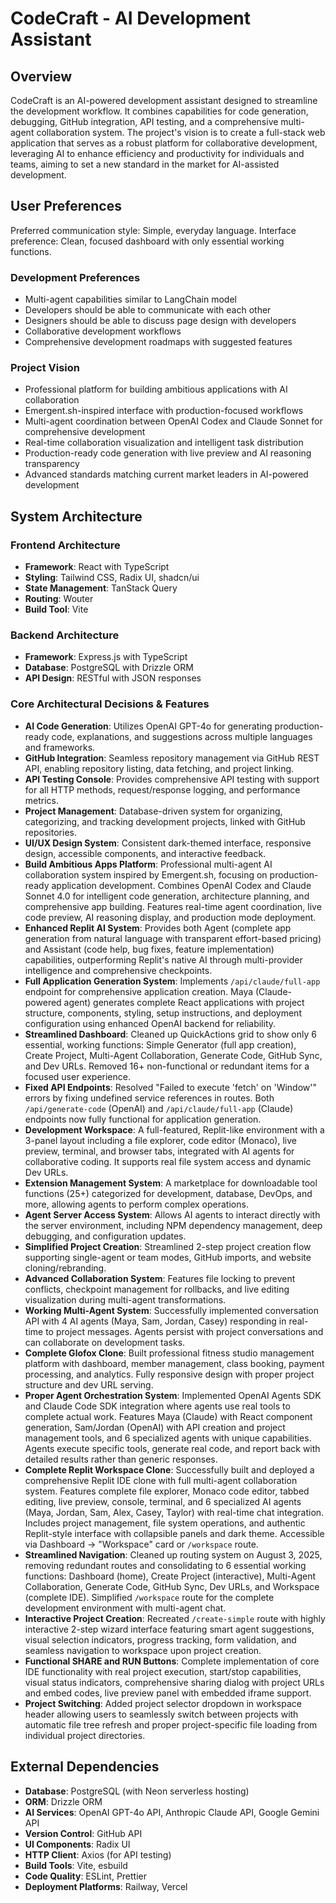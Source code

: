 # CodeCraft - AI Development Assistant

## Overview
CodeCraft is an AI-powered development assistant designed to streamline the development workflow. It combines capabilities for code generation, debugging, GitHub integration, API testing, and a comprehensive multi-agent collaboration system. The project's vision is to create a full-stack web application that serves as a robust platform for collaborative development, leveraging AI to enhance efficiency and productivity for individuals and teams, aiming to set a new standard in the market for AI-assisted development.

## User Preferences
Preferred communication style: Simple, everyday language.
Interface preference: Clean, focused dashboard with only essential working functions.

### Development Preferences
- Multi-agent capabilities similar to LangChain model
- Developers should be able to communicate with each other
- Designers should be able to discuss page design with developers
- Collaborative development workflows
- Comprehensive development roadmaps with suggested features

### Project Vision
- Professional platform for building ambitious applications with AI collaboration
- Emergent.sh-inspired interface with production-focused workflows
- Multi-agent coordination between OpenAI Codex and Claude Sonnet for comprehensive development
- Real-time collaboration visualization and intelligent task distribution
- Production-ready code generation with live preview and AI reasoning transparency
- Advanced standards matching current market leaders in AI-powered development

## System Architecture

### Frontend Architecture
- **Framework**: React with TypeScript
- **Styling**: Tailwind CSS, Radix UI, shadcn/ui
- **State Management**: TanStack Query
- **Routing**: Wouter
- **Build Tool**: Vite

### Backend Architecture
- **Framework**: Express.js with TypeScript
- **Database**: PostgreSQL with Drizzle ORM
- **API Design**: RESTful with JSON responses

### Core Architectural Decisions & Features
- **AI Code Generation**: Utilizes OpenAI GPT-4o for generating production-ready code, explanations, and suggestions across multiple languages and frameworks.
- **GitHub Integration**: Seamless repository management via GitHub REST API, enabling repository listing, data fetching, and project linking.
- **API Testing Console**: Provides comprehensive API testing with support for all HTTP methods, request/response logging, and performance metrics.
- **Project Management**: Database-driven system for organizing, categorizing, and tracking development projects, linked with GitHub repositories.
- **UI/UX Design System**: Consistent dark-themed interface, responsive design, accessible components, and interactive feedback.
- **Build Ambitious Apps Platform**: Professional multi-agent AI collaboration system inspired by Emergent.sh, focusing on production-ready application development. Combines OpenAI Codex and Claude Sonnet 4.0 for intelligent code generation, architecture planning, and comprehensive app building. Features real-time agent coordination, live code preview, AI reasoning display, and production mode deployment.
- **Enhanced Replit AI System**: Provides both Agent (complete app generation from natural language with transparent effort-based pricing) and Assistant (code help, bug fixes, feature implementation) capabilities, outperforming Replit's native AI through multi-provider intelligence and comprehensive checkpoints.
- **Full Application Generation System**: Implements `/api/claude/full-app` endpoint for comprehensive application creation. Maya (Claude-powered agent) generates complete React applications with project structure, components, styling, setup instructions, and deployment configuration using enhanced OpenAI backend for reliability.
- **Streamlined Dashboard**: Cleaned up QuickActions grid to show only 6 essential, working functions: Simple Generator (full app creation), Create Project, Multi-Agent Collaboration, Generate Code, GitHub Sync, and Dev URLs. Removed 16+ non-functional or redundant items for a focused user experience.
- **Fixed API Endpoints**: Resolved "Failed to execute 'fetch' on 'Window'" errors by fixing undefined service references in routes. Both `/api/generate-code` (OpenAI) and `/api/claude/full-app` (Claude) endpoints now fully functional for application generation.
- **Development Workspace**: A full-featured, Replit-like environment with a 3-panel layout including a file explorer, code editor (Monaco), live preview, terminal, and browser tabs, integrated with AI agents for collaborative coding. It supports real file system access and dynamic Dev URLs.
- **Extension Management System**: A marketplace for downloadable tool functions (25+) categorized for development, database, DevOps, and more, allowing agents to perform complex operations.
- **Agent Server Access System**: Allows AI agents to interact directly with the server environment, including NPM dependency management, deep debugging, and configuration updates.
- **Simplified Project Creation**: Streamlined 2-step project creation flow supporting single-agent or team modes, GitHub imports, and website cloning/rebranding.
- **Advanced Collaboration System**: Features file locking to prevent conflicts, checkpoint management for rollbacks, and live editing visualization during multi-agent transformations.
- **Working Multi-Agent System**: Successfully implemented conversation API with 4 AI agents (Maya, Sam, Jordan, Casey) responding in real-time to project messages. Agents persist with project conversations and can collaborate on development tasks.
- **Complete Glofox Clone**: Built professional fitness studio management platform with dashboard, member management, class booking, payment processing, and analytics. Fully responsive design with proper project structure and dev URL serving.
- **Proper Agent Orchestration System**: Implemented OpenAI Agents SDK and Claude Code SDK integration where agents use real tools to complete actual work. Features Maya (Claude) with React component generation, Sam/Jordan (OpenAI) with API creation and project management tools, and 6 specialized agents with unique capabilities. Agents execute specific tools, generate real code, and report back with detailed results rather than generic responses.
- **Complete Replit Workspace Clone**: Successfully built and deployed a comprehensive Replit IDE clone with full multi-agent collaboration system. Features complete file explorer, Monaco code editor, tabbed editing, live preview, console, terminal, and 6 specialized AI agents (Maya, Jordan, Sam, Alex, Casey, Taylor) with real-time chat integration. Includes project management, file system operations, and authentic Replit-style interface with collapsible panels and dark theme. Accessible via Dashboard → "Workspace" card or `/workspace` route.
- **Streamlined Navigation**: Cleaned up routing system on August 3, 2025, removing redundant routes and consolidating to 6 essential working functions: Dashboard (home), Create Project (interactive), Multi-Agent Collaboration, Generate Code, GitHub Sync, Dev URLs, and Workspace (complete IDE). Simplified `/workspace` route for the complete development environment with multi-agent chat.
- **Interactive Project Creation**: Recreated `/create-simple` route with highly interactive 2-step wizard interface featuring smart agent suggestions, visual selection indicators, progress tracking, form validation, and seamless navigation to workspace upon project creation.
- **Functional SHARE and RUN Buttons**: Complete implementation of core IDE functionality with real project execution, start/stop capabilities, visual status indicators, comprehensive sharing dialog with project URLs and embed codes, live preview panel with embedded iframe support.
- **Project Switching**: Added project selector dropdown in workspace header allowing users to seamlessly switch between projects with automatic file tree refresh and proper project-specific file loading from individual project directories.

## External Dependencies
- **Database**: PostgreSQL (with Neon serverless hosting)
- **ORM**: Drizzle ORM
- **AI Services**: OpenAI GPT-4o API, Anthropic Claude API, Google Gemini API
- **Version Control**: GitHub API
- **UI Components**: Radix UI
- **HTTP Client**: Axios (for API testing)
- **Build Tools**: Vite, esbuild
- **Code Quality**: ESLint, Prettier
- **Deployment Platforms**: Railway, Vercel